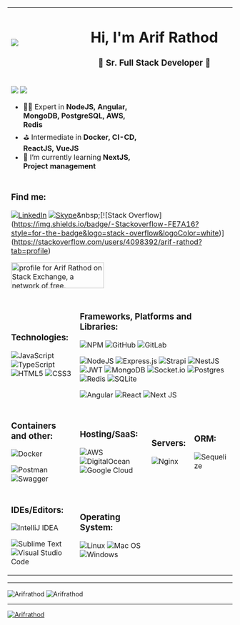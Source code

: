 <table>
 <tr>
  <td>
   <img src="https://avatars.githubusercontent.com/u/8307156?v=4">
  </td>
  <td colspan="3">
   <h1 align="center">Hi, I'm Arif Rathod</h1>
   <h3 align="center"> 🔶 Sr. Full Stack Developer 🔶</h3>
  </td>
  </tr>
 <tr>
 <td colspan="2">
  
![](https://komarev.com/ghpvc/?username=Arifrathod&label=Profile%20views&color=0e75b6&style=for-the-badge) [![](https://img.shields.io/badge/FIND-RESUME-KARNAV.svg)](https://github.com/Arifrathod/Arifrathod/blob/main/Arif_rathod_cv.pdf)

- 👨‍💻 Expert in **NodeJS, Angular, MongoDB, PostgreSQL, AWS, Redis**
- ⛳ Intermediate in **Docker, CI-CD, ReactJS, VueJS** 
- 📖  I’m currently learning **NextJS, Project management**
  </td>
 </tr>
 <tr>
  <td colspan="4">
<h3 align="left">Find me:</h3>
  
[![LinkedIn](https://img.shields.io/badge/linkedin-%230077B5.svg?style=for-the-badge&logo=linkedin&logoColor=white)](https://linkedin.com/in/arifrathod7)&nbsp;[![Skype](https://img.shields.io/badge/Skype-%2300AFF0.svg?style=for-the-badge&logo=Skype&logoColor=white)]([https://join.skype.com/invite/ws4xRKGnS8Mi](https://join.skype.com/invite/MIaPxvh18Rnq))&nbsp;[![Stack Overflow](https://img.shields.io/badge/-Stackoverflow-FE7A16?style=for-the-badge&logo=stack-overflow&logoColor=white)](https://stackoverflow.com/users/4098392/arif-rathod?tab=profile)
   
 <a href="https://stackexchange.com/users/5112099/arif-rathod"><img src="https://stackexchange.com/users/flair/5112099.png" width="208" height="58" alt="profile for Arif Rathod on Stack Exchange, a network of free, community-driven Q&amp;A sites" title="profile for Arif Rathod on Stack Exchange, a network of free, community-driven Q&amp;A sites"></a>&nbsp;
  </td>
 </tr>
 <tr>
  <td>
<h3 align="left">Technologies:</h3>

   ![JavaScript](https://img.shields.io/badge/javascript-%23323330.svg?style=for-the-badge&logo=javascript&logoColor=%23F7DF1E)&nbsp;![TypeScript](https://img.shields.io/badge/typescript-%23007ACC.svg?style=for-the-badge&logo=typescript&logoColor=white)&nbsp;![HTML5](https://img.shields.io/badge/html5-%23E34F26.svg?style=for-the-badge&logo=html5&logoColor=white)&nbsp;![CSS3](https://img.shields.io/badge/css3-%231572B6.svg?style=for-the-badge&logo=css3&logoColor=white)</h3>
  </td>
  <td  colspan="3">
<h3 align="left">Frameworks, Platforms and Libraries:</h3>

![NPM](https://img.shields.io/badge/NPM-%23000000.svg?style=for-the-badge&logo=npm&logoColor=white)&nbsp;![GitHub](https://img.shields.io/badge/github-%23121011.svg?style=for-the-badge&logo=github&logoColor=white)&nbsp;![GitLab](https://img.shields.io/badge/gitlab-%23181717.svg?style=for-the-badge&logo=gitlab&logoColor=white)

![NodeJS](https://img.shields.io/badge/node.js-6DA55F?style=for-the-badge&logo=node.js&logoColor=white)&nbsp;![Express.js](https://img.shields.io/badge/express.js-%23404d59.svg?style=for-the-badge&logo=express&logoColor=%2361DAFB)&nbsp;![Strapi](https://img.shields.io/badge/strapi-%232E7EEA.svg?style=for-the-badge&logo=strapi&logoColor=white)&nbsp;![NestJS](https://img.shields.io/badge/nestjs-%23E0234E.svg?style=for-the-badge&logo=nestjs&logoColor=white)&nbsp;![JWT](https://img.shields.io/badge/JWT-black?style=for-the-badge&logo=JSON%20web%20tokens)&nbsp;![MongoDB](https://img.shields.io/badge/MongoDB-%234ea94b.svg?style=for-the-badge&logo=mongodb&logoColor=white)&nbsp;![Socket.io](https://img.shields.io/badge/Socket.io-black?style=for-the-badge&logo=socket.io&badgeColor=010101)&nbsp;![Postgres](https://img.shields.io/badge/postgres-%23316192.svg?style=for-the-badge&logo=postgresql&logoColor=white)&nbsp;![Redis](https://img.shields.io/badge/redis-%23DD0031.svg?style=for-the-badge&logo=redis&logoColor=white)&nbsp;![SQLite](https://img.shields.io/badge/sqlite-%2307405e.svg?style=for-the-badge&logo=sqlite&logoColor=white)&nbsp;

![Angular](https://img.shields.io/badge/angular-%23DD0031.svg?style=for-the-badge&logo=angular&logoColor=white)&nbsp;![React](https://img.shields.io/badge/react-%2320232a.svg?style=for-the-badge&logo=react&logoColor=%2361DAFB)&nbsp;![Next JS](https://img.shields.io/badge/Next-black?style=for-the-badge&logo=next.js&logoColor=white)
  </td>
</tr>
 <tr>
 <td>
 <h3 align="left">Containers and other:</h3>

![Docker](https://img.shields.io/badge/docker-%230db7ed.svg?style=for-the-badge&logo=docker&logoColor=white)&nbsp;

![Postman](https://img.shields.io/badge/Postman-FF6C37?style=for-the-badge&logo=postman&logoColor=white)&nbsp;![Swagger](https://img.shields.io/badge/-Swagger-%23Clojure?style=for-the-badge&logo=swagger&logoColor=white)
</td>
 <td>
  <h3 align="left">Hosting/SaaS:</h3>

![AWS](https://img.shields.io/badge/AWS-%23FF9900.svg?style=for-the-badge&logo=amazon-aws&logoColor=white)&nbsp;![DigitalOcean](https://img.shields.io/badge/DigitalOcean-%230167ff.svg?style=for-the-badge&logo=digitalOcean&logoColor=white)&nbsp;![Google Cloud](https://img.shields.io/badge/GoogleCloud-%234285F4.svg?style=for-the-badge&logo=google-cloud&logoColor=white)&nbsp;
 </td>
<td>
 <h3 align="left">Servers:</h3>

![Nginx](https://img.shields.io/badge/nginx-%23009639.svg?style=for-the-badge&logo=nginx&logoColor=white)&nbsp;
</td>
  <td>
<h3 align="left">ORM:</h3>

![Sequelize](https://img.shields.io/badge/Sequelize-52B0E7?style=for-the-badge&logo=Sequelize&logoColor=white)
</td>
 
</tr>
<tr>
 <td>
 <h3 align="left">IDEs/Editors:</h3>
  
![IntelliJ IDEA](https://img.shields.io/badge/IntelliJIDEA-000000.svg?style=for-the-badge&logo=intellij-idea&logoColor=white)

![Sublime Text](https://img.shields.io/badge/sublime_text-%23575757.svg?style=for-the-badge&logo=sublime-text&logoColor=important)&nbsp;![Visual Studio Code](https://img.shields.io/badge/Visual%20Studio%20Code-0078d7.svg?style=for-the-badge&logo=visual-studio-code&logoColor=white)
 </td>
 
 <td>
  <h3 align="left">Operating System:</h3>
 
  ![Linux](https://img.shields.io/badge/Linux-FCC624?style=for-the-badge&logo=linux&logoColor=black)
  ![Mac OS](https://img.shields.io/badge/mac%20os-000000?style=for-the-badge&logo=macos&logoColor=F0F0F0)
  ![Windows](https://img.shields.io/badge/Windows-0078D6?style=for-the-badge&logo=windows&logoColor=white)
 </td>
</tr>
</table>

---
<p><img align="center" src="https://github-readme-streak-stats.herokuapp.com/?user=Arifrathod&" alt="Arifrathod"/>&nbsp;<img align="center" src="https://github-readme-stats.vercel.app/api?username=Arifrathod&show_icons=true&locale=en" alt="Arifrathod"/></p>

---
<p align="left"> <a href="https://github.com/ryo-ma/github-profile-trophy"><img src="https://github-profile-trophy.vercel.app/?username=Arifrathod" alt="Arifrathod"/></a> </p>
